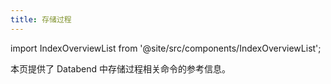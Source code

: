 ```yaml
---
title: 存储过程
---
```

import IndexOverviewList from '@site/src/components/IndexOverviewList';

本页提供了 Databend 中存储过程相关命令的参考信息。

<IndexOverviewList />